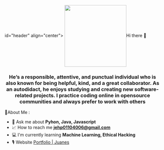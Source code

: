 <div> id="header" align="center">
   <img src="https://media.giphy.com/media/l3JDLY0bJA5N6TLqM/giphy.gif" width="200"
   <h1 align="center">Hi there 👋</h1>
   <h3 align="center">He’s a responsible, attentive, and
                      punctual individual who is also known
                      for being helpful, kind, and a great
                      collaborator. As an autodidact, he
                      enjoys studying and creating new
                      software-related projects. I practice
                      coding online in opensource
                      communities and always prefer to work
                      with others</h3>
</div

### 📒About Me : 

- 🔧 Ask me about **Pyhon, Java, Javascript**
- 📈 How to reach me **jehp01104006@gmail.com**
- 💻 I'm currently learning **Machine Learning, Ethical Hacking**
- 🎙 Website [Portfolio | Juanes](https://jehp00.github.io/personalPortfolio/)

